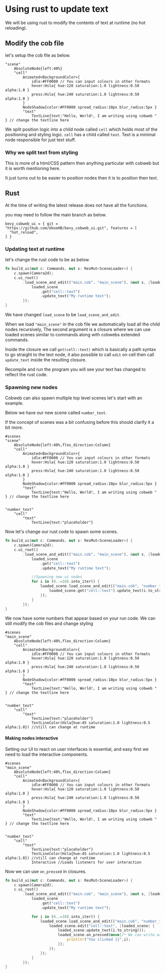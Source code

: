 # Using rust to update text

We will be using rust to modify the contents of text at runtime (no hot reloading).

## Modify the cob file
let's setup the cob file as below.

```
"scene"
    AbsoluteNode{left:40%}
    "cell"
        Animated<BackgroundColor>{
            idle:#FF0000 // You can input colours in other formats
            hover:Hsla{ hue:120 saturation:1.0 lightness:0.50 alpha:1.0 }
            press:Hsla{ hue:240 saturation:1.0 lightness:0.50 alpha:1.0 }
        }
        NodeShadow{color:#FF0000 spread_radius:10px blur_radius:5px }
        "text"
            TextLine{text:"Hello, World!, I am writing using cobweb "  } // change the textline here

```
We split position logic into a child node called `cell` which holds most of the positioning and styling logic.
`cell` has a child called `text`. Text is a minimal node responsible for just text stuff.

### Why we split text from styling
This is more of a html/CSS pattern then anything particular with cobweb but it is worth mentioning here.

It just turns out to be easier to position nodes then it is to position then text.


## Rust

<div class="warning">

At the time of writing the latest release does not have all the functions.

you may need to follow the main branch as below.

```
bevy_cobweb_ui = { git = "https://github.com/UkoeHB/bevy_cobweb_ui.git", features = [
  "hot_reload",
] }
```
</div>

### Updating text at runtime
let's change the rust code to be as below.

```rs
fn build_ui(mut c: Commands, mut s: ResMut<SceneLoader>) {
    c.spawn(Camera2d);
    c.ui_root()
        .load_scene_and_edit(("main.cob", "main_scene"), &mut s, |loaded_scene| {
            loaded_scene
                .get("cell::text")
                .update_text("My runtime text");
        });
}
```

We have changed `load_scene` to be `load_scene_and_edit`.

When we load `"main_scene"` in the cob file we automatically load all the child nodes recursively,
The second argument is a closure where we can use loaded scenes similar to commands along with
cobwebs extended commands. 

Inside the closure we call `get(cell::text)` which is basically a path syntax to go straight to the 
text node, it also possible to call `edit` on cell then call `update_text` inside the resulting closure.

Recompile and run the program you will see your text has changed to reflect the rust code.

### Spawning new nodes

Cobweb can also spawn multiple top level scenes let's start with an example.

Below we have our new scene called `number_text`.

If the concept of scenes was a bit confusing before this should clarify it a bit more.

```
#scenes
"scene"
    AbsoluteNode{left:40%,flex_direction:Column}
    "cell"
        Animated<BackgroundColor>{
            idle:#FF0000 // You can input colours in other formats
            hover:Hsla{ hue:120 saturation:1.0 lightness:0.50 alpha:1.0 }
            press:Hsla{ hue:240 saturation:1.0 lightness:0.50 alpha:1.0 }
        }
        NodeShadow{color:#FF0000 spread_radius:10px blur_radius:5px }
        "text"
            TextLine{text:"Hello, World!, I am writing using cobweb "  } // change the textline here


"number_text"
    "cell"
        "text"
            TextLine{text:"placeholder"}
```

Now let's change our rust code to spawn some scenes.

```rs
fn build_ui(mut c: Commands, mut s: ResMut<SceneLoader>) {
    c.spawn(Camera2d);
    c.ui_root()
        .load_scene_and_edit(("main.cob", "main_scene"), &mut s, |loaded_scene| {
            loaded_scene
                .get("cell::text")
                .update_text("My runtime text");

            //Spawning new ui nodes
            for i in (0..=10).into_iter() {
                loaded_scene.load_scene_and_edit(("main.cob", "number_text"), |loaded_scene| {
                    loaded_scene.get("cell::text").update_text(i.to_string());
                });
            }
        });
}
```

We now have some numbers that appear based on your run code.
We can still modify the cob files and change styling

```
#scenes
"main_scene"
    AbsoluteNode{left:40%,flex_direction:Column}
    "cell"
        Animated<BackgroundColor>{
            idle:#FF0000 // You can input colours in other formats
            hover:Hsla{ hue:120 saturation:1.0 lightness:0.50 alpha:1.0 }
            press:Hsla{ hue:240 saturation:1.0 lightness:0.50 alpha:1.0 }
        }
        NodeShadow{color:#FF0000 spread_radius:10px blur_radius:5px }
        "text"
            TextLine{text:"Hello, World!, I am writing using cobweb "  } // change the textline here


"number_text"
    "cell"
        "text"
            TextLine{text:"placeholder"}
            TextLineColor(Hsla{hue:45 saturation:1.0 lightness:0.5 alpha:1.0}) //still can change at runtime
```

#### Making nodes interactive

Setting our UI to react on user interfaces is essential, and easy first we need to load the interactive components.

```
#scenes
"main_scene"
    AbsoluteNode{left:40%,flex_direction:Column}
    "cell"
        Animated<BackgroundColor>{
            idle:#FF0000 // You can input colours in other formats
            hover:Hsla{ hue:120 saturation:1.0 lightness:0.50 alpha:1.0 }
            press:Hsla{ hue:240 saturation:1.0 lightness:0.50 alpha:1.0 }
        }
        NodeShadow{color:#FF0000 spread_radius:10px blur_radius:5px }
        "text"
            TextLine{text:"Hello, World!, I am writing using cobweb "  } // change the textline here


"number_text"
    "cell"
        "text"
            TextLine{text:"placeholder"}
            TextLineColor(Hsla{hue:45 saturation:1.0 lightness:0.5 alpha:1.0}) //still can change at runtime
            Interactive //Loads listeners for user interaction

```

Now we can use `on_pressed` in closures.

```rs
fn build_ui(mut c: Commands, mut s: ResMut<SceneLoader>) {
    c.spawn(Camera2d);
    c.ui_root()
        .load_scene_and_edit(("main.cob", "main_scene"), &mut s, |loaded_scene| {
            loaded_scene
                .get("cell::text")
                .update_text("My runtime text");

            for i in (0..=10).into_iter() {
                loaded_scene.load_scene_and_edit(("main.cob", "number_text"), |loaded_scene| {
                    loaded_scene.edit("cell::text", |loaded_scene| {
                        loaded_scene.update_text(i.to_string());
                        loaded_scene.on_pressed(move|/* We can write arbitrary bevy parameters here*/|{
                            println!("You clicked {}",i);
                        });
                    });
                });
            }
        });
}
 ```
